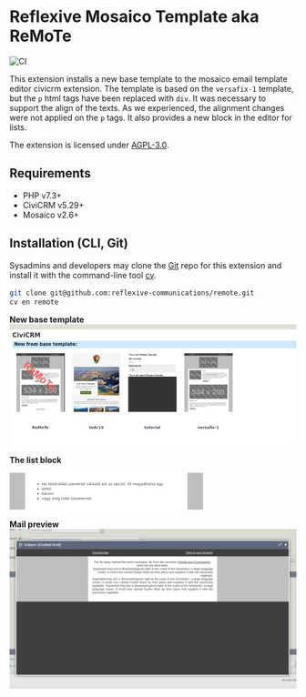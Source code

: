 # Reflexive Mosaico Template aka ReMoTe

![CI](https://github.com/reflexive-communications/remote/workflows/CI/badge.svg)

This extension installs a new base template to the mosaico email template editor civicrm extension. The template is based on the `versafix-1` template, but the `p` html tags have been replaced with `div`. It was necessary to support the align of the texts. As we experienced, the alignment changes were not applied on the `p` tags. It also provides a new block in the editor for lists.

The extension is licensed under [AGPL-3.0](LICENSE.txt).

## Requirements

* PHP v7.3+
* CiviCRM v5.29+
* Mosaico v2.6+

## Installation (CLI, Git)

Sysadmins and developers may clone the [Git](https://en.wikipedia.org/wiki/Git) repo for this extension and
install it with the command-line tool [cv](https://github.com/civicrm/cv).

```bash
git clone git@github.com:reflexive-communications/remote.git
cv en remote
```

**New base template**
![New base template](./assets/docs/base-template.png)

**The list block**

![List block](./assets/edres/listBlock.png)

**Mail preview**
![Mail review](./assets/docs/preview.png)

